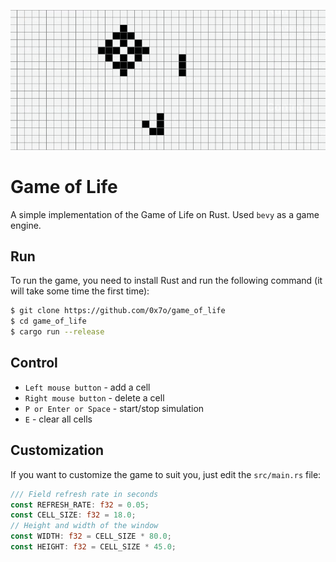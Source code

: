 ![Cover](image.png)
# Game of Life
A simple implementation of the Game of Life on Rust. Used `bevy` as a game engine.

## Run
To run the game, you need to install Rust and run the following command (it will take some time the first time):
```bash
$ git clone https://github.com/0x7o/game_of_life
$ cd game_of_life
$ cargo run --release
```

## Control
- `Left mouse button` - add a cell
- `Right mouse button` - delete a cell
- `P or Enter or Space` - start/stop simulation
- `E` - clear all cells

## Customization
If you want to customize the game to suit you, just edit the `src/main.rs` file:
```rust
/// Field refresh rate in seconds
const REFRESH_RATE: f32 = 0.05;
const CELL_SIZE: f32 = 18.0;
// Height and width of the window
const WIDTH: f32 = CELL_SIZE * 80.0;
const HEIGHT: f32 = CELL_SIZE * 45.0;
```